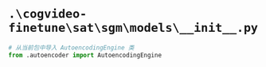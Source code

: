 # `.\cogvideo-finetune\sat\sgm\models\__init__.py`

```py
# 从当前包中导入 AutoencodingEngine 类
from .autoencoder import AutoencodingEngine
```